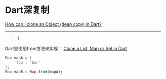 # Dart深复制
[How can I clone an Object (deep copy) in Dart?](https://stackoverflow.com/questions/13107906/how-can-i-clone-an-object-deep-copy-in-dart)

___



> 1

Dart里使用from方法来实现： [Clone a List, Map or Set in Dart](https://stackoverflow.com/questions/21744480/clone-a-list-map-or-set-in-dart)

```dart
Map mapA = {
    'foo': 'bar'
};
Map mapB = Map.from(mapA);
```





